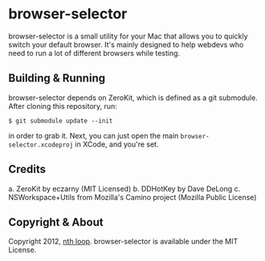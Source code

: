 browser-selector
========================================

browser-selector is a small utility for your Mac that allows you to
quickly switch your default browser. It's mainly designed to help
webdevs who need to run a lot of different browsers while testing.

Building & Running
----------------------------------------

browser-selector depends on ZeroKit, which is defined as a git
submodule. After cloning this repository, run:

    $ git submodule update --init

in order to grab it. Next, you can just open the main
`browser-selector.xcodeproj` in XCode,  and you're set.

Credits
----------------------------------------

  a. ZeroKit by eczarny (MIT Licensed)
  b. DDHotKey by Dave DeLong
  c. NSWorkspace+Utils from Mozilla's Camino project (Mozilla Public
      License)

Copyright & About
----------------------------------------

Copyright 2012, [nth loop][]. browser-selector is available under the
MIT License.

  [nth loop]: http://nthloop.com
